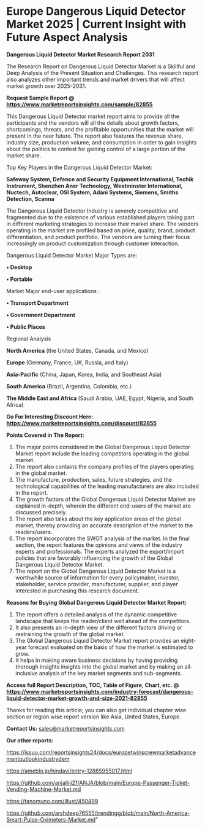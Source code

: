  # Europe Dangerous Liquid Detector Market 2025 | Current Insight with Future Aspect Analysis

<strong>Dangerous Liquid Detector Market Research Report 2031</strong>

The Research Report on Dangerous Liquid Detector Market is a Skillful and Deep Analysis of the Present Situation and Challenges. This research report also analyzes other important trends and market drivers that will affect market growth over 2025-2031.

<strong>Request Sample Report @ <a href=https://www.marketreportsinsights.com/sample/82855>https://www.marketreportsinsights.com/sample/82855</a></strong>

This Dangerous Liquid Detector market report aims to provide all the participants and the vendors will all the details about growth factors, shortcomings, threats, and the profitable opportunities that the market will present in the near future. The report also features the revenue share, industry size, production volume, and consumption in order to gain insights about the politics to contest for gaining control of a large portion of the market share.

Top Key Players in the Dangerous Liquid Detector Market:

<strong>Safeway System, Defence and Security Equipment International, Techik Instrument, Shenzhen Aner Technology, Westminster International, Nuctech, Autoclear, OSI System, Adani Systems, Siemens, Smiths Detection, Scanna</strong>

The Dangerous Liquid Detector Industry is severely competitive and fragmented due to the existence of various established players taking part in different marketing strategies to increase their market share. The vendors operating in the market are profiled based on price, quality, brand, product differentiation, and product portfolio. The vendors are turning their focus increasingly on product customization through customer interaction.

Dangerous Liquid Detector Market Major Types are:

<strong>• Desktop

• Portable</strong>

Market Major end-user applications :

<strong>• Transport Department

• Government Department

• Public Places</strong>

Regional Analysis

</u><strong><b>North America</b></strong> (the United States, Canada, and Mexico)

<strong><b>Europe </b></strong>(Germany, France, UK, Russia, and Italy)

<strong><b>Asia-Pacific</b></strong> (China, Japan, Korea, India, and Southeast Asia)

<strong><b>South America</b></strong> (Brazil, Argentina, Colombia, etc.)

<strong><b>The Middle East and Africa</b></strong> (Saudi Arabia, UAE, Egypt, Nigeria, and South Africa)

<strong>Go For Interesting Discount Here: <a href=https://www.marketreportsinsights.com/discount/82855>https://www.marketreportsinsights.com/discount/82855</a></strong>

<strong>Points Covered in The Report:</strong>
<ol>
  <li>The major points considered in the Global Dangerous Liquid Detector Market report include the leading competitors operating in the global market.</li>
  <li>The report also contains the company profiles of the players operating in the global market.</li>
  <li>The manufacture, production, sales, future strategies, and the technological capabilities of the leading manufacturers are also included in the report.</li>
  <li>The growth factors of the Global Dangerous Liquid Detector Market are explained in-depth, wherein the different end-users of the market are discussed precisely.</li>
  <li>The report also talks about the key application areas of the global market, thereby providing an accurate description of the market to the readers/users.</li>
  <li>The report incorporates the SWOT analysis of the market. In the final section, the report features the opinions and views of the industry experts and professionals. The experts analyzed the export/import policies that are favorably influencing the growth of the Global Dangerous Liquid Detector Market.</li>
  <li>The report on the Global Dangerous Liquid Detector Market is a worthwhile source of information for every policymaker, investor, stakeholder, service provider, manufacturer, supplier, and player interested in purchasing this research document.</li>
</ol>
<strong>Reasons for Buying Global Dangerous Liquid Detector Market Report:</strong>

<ol>
  <li>The report offers a detailed analysis of the dynamic competitive landscape that keeps the reader/client well ahead of the competitors.</li>
  <li>It also presents an in-depth view of the different factors driving or restraining the growth of the global market.</li>
  <li>The Global Dangerous Liquid Detector Market report provides an eight-year forecast evaluated on the basis of how the market is estimated to grow.</li>
  <li>It helps in making aware business decisions by having providing thorough insights insights into the global market and by making an all-inclusive analysis of the key market segments and sub-segments.</li>
</ol>
<strong>Access full Report Description, TOC, Table of Figure, Chart, etc. @ <a href=https://www.marketreportsinsights.com/industry-forecast/dangerous-liquid-detector-market-growth-and-size-2021-82855>https://www.marketreportsinsights.com/industry-forecast/dangerous-liquid-detector-market-growth-and-size-2021-82855</a></strong>


Thanks for reading this article; you can also get individual chapter wise section or region wise report version like Asia, United States, Europe.

<strong>Contact Us:</strong>
sales@marketreportsinsights.com

<strong>Our other reports:</strong>

<a href=https://issuu.com/reportsinsights24/docs/europetwinscrewmarketadvancementoutlookindustrydem>https://issuu.com/reportsinsights24/docs/europetwinscrewmarketadvancementoutlookindustrydem</a>

<a href=https://ameblo.jp/hindavi/entry-12885955017.html>https://ameblo.jp/hindavi/entry-12885955017.html</a>

<a href=https://github.com/anjaliiii21/ANJA/blob/main/Europe-Passenger-Ticket-Vending-Machine-Market.md>https://github.com/anjaliiii21/ANJA/blob/main/Europe-Passenger-Ticket-Vending-Machine-Market.md</a>

<a href=https://tanomuno.com/illust/450499>https://tanomuno.com/illust/450499</a>

<a href=https://github.com/arshdeep76555/trendingg/blob/main/North-America-Smart-Pulse-Oximeters-Market.md>https://github.com/arshdeep76555/trendingg/blob/main/North-America-Smart-Pulse-Oximeters-Market.md</a>"
